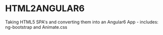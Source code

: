 # HTML2ANGULAR6
Taking HTML5 SPA's and converting them into an Angular6 App - includes: ng-bootstrap and Animate.css
